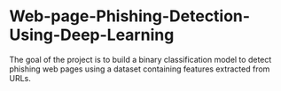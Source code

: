 # Web-page-Phishing-Detection-Using-Deep-Learning
The goal of the project is to build a binary classification model to detect phishing web pages using a dataset containing features extracted from URLs.
